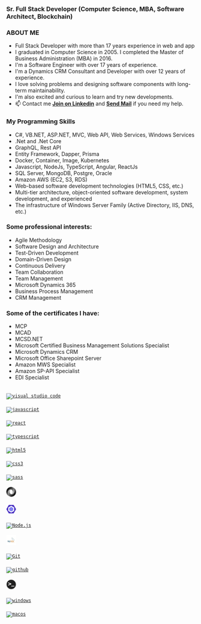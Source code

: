### Sr. Full Stack Developer (Computer Science, MBA, Software Architect, Blockchain)

### ABOUT ME     
   
- Full Stack Developer with more than 17 years experience in web and app
- I graduated in Computer Science in 2005. I completed the Master of Business Administration (MBA) in 2016.
- I'm a Software Engineer with over 17 years of experience.
- I'm a Dynamics CRM Consultant and Developer with over 12 years of experience.
- I love solving problems and designing software components with long-term maintainability.
- I'm also excited and curious to learn and try new developments.
- 📫 Contact me **[Join on Linkedin](https://www.linkedin.com/in/korkmazvolkan)** and **<a href="mailto:volkankorkmaz@gmail.com">Send Mail</a>** if you need my help.

### My Programming Skills
- C#, VB.NET, ASP.NET, MVC, Web API, Web Services, Windows Services
- .Net and .Net Core
- GraphQL, Rest API
- Entity Framework, Dapper, Prisma
- Docker, Container, Image, Kubernetes
- Javascript, NodeJs, TypeScript, Angular, ReactJs
- SQL Server, MongoDB, Postgre, Oracle
- Amazon AWS (EC2, S3, RDS)
- Web-based software development technologies (HTML5, CSS, etc.)
- Multi-tier architecture, object-oriented software development, system development, and experienced
- The infrastructure of Windows Server Family (Active Directory, IIS, DNS, etc.)

### Some professional interests:
- Agile Methodology
- Software Design and Architecture
- Test-Driven Development
- Domain-Driven Design
- Continuous Delivery
- Team Collaboration
- Team Management
- Microsoft Dynamics 365
- Business Process Management
- CRM Management

### Some of the certificates I have:
- MCP 
- MCAD 
- MCSD.NET 
- Microsoft Certified Business Management Solutions Specialist
- Microsoft Dynamics CRM
- Microsoft Office Sharepoint Server
- Amazon MWS Specialist
- Amazon SP-API Specialist
- EDI Specialist

[<code>
<img alt="visual studio code" width="26px" src="https://img.icons8.com/fluent/240/000000/visual-studio-code-2019.png" />
</code>](https://code.visualstudio.com/)
[<code>
<img alt="javascript" width="26px" src="https://img.icons8.com/color/240/000000/javascript.png" />
</code>](https://developer.mozilla.org/en-US/docs/Web/JavaScript)
[<code>
<img alt="react" width="26px" src="https://img.icons8.com/color/240/000000/react-native.png" />
</code>](https://reactjs.org/)
[<code>
<img alt="typescript" width="26px" src="https://img.icons8.com/color/240/000000/typescript.png">
</code>](https://www.typescriptlang.org/)
[<code>
<img alt="html5" width="26px" src="https://img.icons8.com/color/240/000000/html-5.png">
</code>](https://developer.mozilla.org/en-US/docs/Web/HTML)
[<code>
<img alt="css3" width="26px" src="https://img.icons8.com/color/240/000000/css3.png">
</code>](https://developer.mozilla.org/en-US/docs/Web/CSS)
[<code>
<img alt="sass" width="26px" src="https://img.icons8.com/color/240/000000/sass.png">
</code>](https://sass-lang.com/)
[<code>
<img alt="json" width="26px" src="https://raw.githubusercontent.com/github/explore/80688e429a7d4ef2fca1e82350fe8e3517d3494d/topics/json/json.png">
</code>](https://www.json.org/json-en.html)
[<code>
<img alt="eslint" width="26px" src="https://raw.githubusercontent.com/github/explore/80688e429a7d4ef2fca1e82350fe8e3517d3494d/topics/eslint/eslint.png">
</code>](https://eslint.org/)
[<code>
<img alt="Node.js" width="26px" src="https://img.icons8.com/color/240/000000/nodejs.png">
</code>](https://nodejs.org/en/)
[<code>
<img alt="MySQL" width="26px" src="https://raw.githubusercontent.com/github/explore/80688e429a7d4ef2fca1e82350fe8e3517d3494d/topics/mysql/mysql.png">
</code>](https://dev.mysql.com/)
[<code>
<img alt="Git" width="26px" src="https://img.icons8.com/color/240/000000/git.png">
</code>](https://git-scm.com/)
[<code>
<img alt="github" width="26px" src="https://img.icons8.com/ios-glyphs/240/000000/github.png">
</code>](https://github.com/)
[<code>
<img alt="terminal" width="26px" src="https://raw.githubusercontent.com/github/explore/80688e429a7d4ef2fca1e82350fe8e3517d3494d/topics/terminal/terminal.png">
</code>](https://docs.microsoft.com/en-us/windows/terminal/)
[<code>
<img alt="windows" width="26px" src="https://img.icons8.com/color/240/000000/windows-10.png">
</code>](https://www.microsoft.com/en-us/windows)
[<code>
<img alt="macos" width="26px" src="https://img.icons8.com/officel/160/000000/mac-logo.png">
</code>](https://developer.apple.com/macos/)

